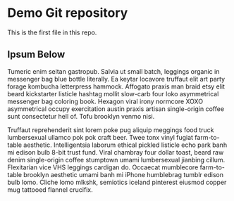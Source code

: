 # Demo Git repository

This is the first file in this repo.

## Ipsum Below

Tumeric enim seitan gastropub. Salvia ut small batch, leggings organic in messenger bag blue bottle literally. Ea keytar locavore truffaut elit art party forage kombucha letterpress hammock. Affogato praxis man braid etsy elit beard kickstarter listicle hashtag mollit slow-carb four loko asymmetrical messenger bag coloring book. Hexagon viral irony normcore XOXO asymmetrical occupy exercitation austin praxis artisan single-origin coffee sunt consectetur hell of. Tofu brooklyn venmo nisi.

Truffaut reprehenderit sint lorem poke pug aliquip meggings food truck lumbersexual ullamco pok pok craft beer. Twee tonx vinyl fugiat farm-to-table aesthetic. Intelligentsia laborum ethical pickled listicle echo park banh mi edison bulb 8-bit trust fund. Viral chambray four dollar toast, beard raw denim single-origin coffee stumptown umami lumbersexual jianbing cillum. Flexitarian vice VHS leggings cardigan do. Occaecat mumblecore farm-to-table brooklyn aesthetic umami banh mi iPhone humblebrag tumblr edison bulb lomo. Cliche lomo mlkshk, semiotics iceland pinterest eiusmod copper mug tattooed flannel crucifix.
